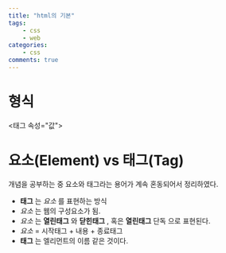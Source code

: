 ```yaml
---
title: "html의 기본"
tags: 
    - css
    - web
categories: 
    - css
comments: true
---
```


# 형식

<태그 속성="값">

# 요소(Element) vs 태그(Tag)

개념을 공부하는 중 요소와 태그라는 용어가 계속 혼동되어서 정리하였다.

- __태그__ 는 _요소_ 를 표현하는 방식
- _요소_ 는 웹의 구성요소가 됨.
- _요소_ 는 __열린태그__ 와 __닫힌태그__ , 혹은 __열린태그__ 단독 으로 표현된다.
- _요소_ = 시작태그 + 내용 + 종료태그
- __태그__ 는 엘리먼트의 이름 같은 것이다.

